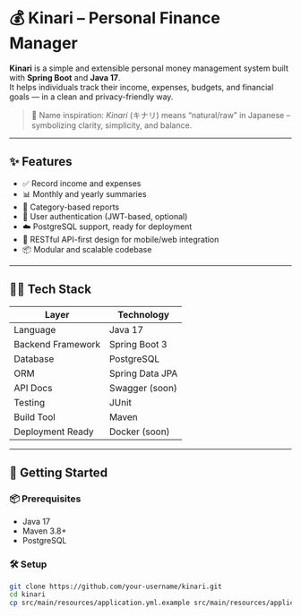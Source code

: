 # 💰 Kinari – Personal Finance Manager

**Kinari** is a simple and extensible personal money management system built with **Spring Boot** and **Java 17**.  
It helps individuals track their income, expenses, budgets, and financial goals — in a clean and privacy-friendly way.

> 🎯 Name inspiration: *Kinari* (キナリ) means “natural/raw” in Japanese – symbolizing clarity, simplicity, and balance.

---

## ✨ Features

- ✅ Record income and expenses
- 📊 Monthly and yearly summaries
- 💸 Category-based reports
- 🔐 User authentication (JWT-based, optional)
- ☁️ PostgreSQL support, ready for deployment
- 🔌 RESTful API-first design for mobile/web integration
- 📦 Modular and scalable codebase

---

## 🧑‍💻 Tech Stack

| Layer            | Technology        |
|------------------|-------------------|
| Language         | Java 17           |
| Backend Framework| Spring Boot 3     |
| Database         | PostgreSQL        |
| ORM              | Spring Data JPA   |
| API Docs         | Swagger (soon)    |
| Testing          | JUnit             |
| Build Tool       | Maven             |
| Deployment Ready | Docker (soon)     |

---

## 🚀 Getting Started

### 📦 Prerequisites
- Java 17
- Maven 3.8+
- PostgreSQL

### 🛠 Setup

```bash
git clone https://github.com/your-username/kinari.git
cd kinari
cp src/main/resources/application.yml.example src/main/resources/application.yml
